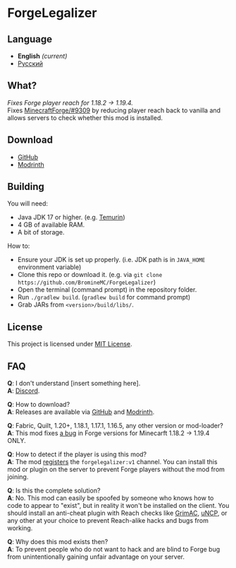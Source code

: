 # ForgeLegalizer

## Language

- **English** *(current)*
- [Русский](README_RU.md)

## What?

*Fixes Forge player reach for 1.18.2 -> 1.19.4.*  
Fixes [MinecraftForge/#9309](https://github.com/MinecraftForge/MinecraftForge/issues/9309) by reducing player reach back
to vanilla and allows servers to check whether this mod is installed.

## Download

- [GitHub](https://github.com/BromineMC/ForgeLegalizer/releases)
- [Modrinth](https://modrinth.com/mod/forgelegalizer)

## Building

You will need:

- Java JDK 17 or higher. (e.g. [Temurin](https://adoptium.net/))
- 4 GB of available RAM.
- A bit of storage.

How to:

- Ensure your JDK is set up properly. (i.e. JDK path is in `JAVA_HOME` environment variable)
- Clone this repo or download it. (e.g. via `git clone https://github.com/BromineMC/ForgeLegalizer`)
- Open the terminal (command prompt) in the repository folder.
- Run `./gradlew build`. (`gradlew build` for command prompt)
- Grab JARs from `<version>/build/libs/`.

## License

This project is licensed under [MIT License](https://github.com/BromineMC/ForgeLegalizer/blob/main/LICENSE).

## FAQ

**Q**: I don't understand [insert something here].  
**A**: [Discord](https://dsc.gg/vidtu).

**Q**: How to download?  
**A**: Releases are available via [GitHub](https://github.com/BromineMC/ForgeLegalizer/releases)
and [Modrinth](https://modrinth.com/mod/forgelegalizer).

**Q**: Fabric, Quilt, 1.20+, 1.18.1, 1.17.1, 1.16.5, any other version or mod-loader?  
**A**: This mod fixes [a bug](https://github.com/MinecraftForge/MinecraftForge/issues/9309) in Forge versions for
Minecarft 1.18.2 -> 1.19.4 ONLY.

**Q**: How to detect if the player is using this mod?  
**A**: The mod [registers](https://wiki.vg/Plugin_channels#minecraft:register) the `forgelegalizer:v1` channel. You can install this mod or plugin on the server to prevent Forge players without the mod from joining.

**Q**: Is this the complete solution?  
**A**: No. This mod can easily be spoofed by someone who knows how to code to appear to "exist", but in reality it won't be installed on the client. You should install an anti-cheat plugin with Reach checks like [GrimAC](https://github.com/GrimAnticheat/Grim), [uNCP](https://github.com/Updated-NoCheatPlus/NoCheatPlus), or any other at your choice to prevent Reach-alike hacks and bugs from working.

**Q**: Why does this mod exists then?  
**A**: To prevent people who do not want to hack and are blind to Forge bug from unintentionally gaining unfair advantage on your server.
